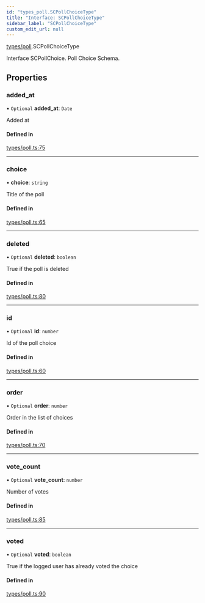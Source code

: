 ```yaml
---
id: "types_poll.SCPollChoiceType"
title: "Interface: SCPollChoiceType"
sidebar_label: "SCPollChoiceType"
custom_edit_url: null
---
```


[types/poll](../modules/types_poll.md).SCPollChoiceType

Interface SCPollChoice.
Poll Choice Schema.

## Properties

### added\_at

• `Optional` **added\_at**: `Date`

Added at

#### Defined in

[types/poll.ts:75](https://github.com/selfcommunity/community-ui/blob/cab08cf/packages/sc-core/src/types/poll.ts#L75)

___

### choice

• **choice**: `string`

Title of the poll

#### Defined in

[types/poll.ts:65](https://github.com/selfcommunity/community-ui/blob/cab08cf/packages/sc-core/src/types/poll.ts#L65)

___

### deleted

• `Optional` **deleted**: `boolean`

True if the poll is deleted

#### Defined in

[types/poll.ts:80](https://github.com/selfcommunity/community-ui/blob/cab08cf/packages/sc-core/src/types/poll.ts#L80)

___

### id

• `Optional` **id**: `number`

Id of the poll choice

#### Defined in

[types/poll.ts:60](https://github.com/selfcommunity/community-ui/blob/cab08cf/packages/sc-core/src/types/poll.ts#L60)

___

### order

• `Optional` **order**: `number`

Order in the list of choices

#### Defined in

[types/poll.ts:70](https://github.com/selfcommunity/community-ui/blob/cab08cf/packages/sc-core/src/types/poll.ts#L70)

___

### vote\_count

• `Optional` **vote\_count**: `number`

Number of votes

#### Defined in

[types/poll.ts:85](https://github.com/selfcommunity/community-ui/blob/cab08cf/packages/sc-core/src/types/poll.ts#L85)

___

### voted

• `Optional` **voted**: `boolean`

True if the logged user has already voted the choice

#### Defined in

[types/poll.ts:90](https://github.com/selfcommunity/community-ui/blob/cab08cf/packages/sc-core/src/types/poll.ts#L90)
